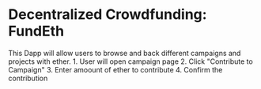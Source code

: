 <h1> Decentralized Crowdfunding: FundEth </h1>
This Dapp will allow users to browse and back different campaigns and projects with ether. 
1. User will open campaign page
2. Click "Contribute to Campaign"
3. Enter amoount of ether to contribute
4. Confirm the contribution


